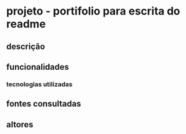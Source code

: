 # projeto - portifolio para escrita do readme

## descrição

## funcionalidades

### tecnologias utilizadas

## fontes consultadas 

## altores
